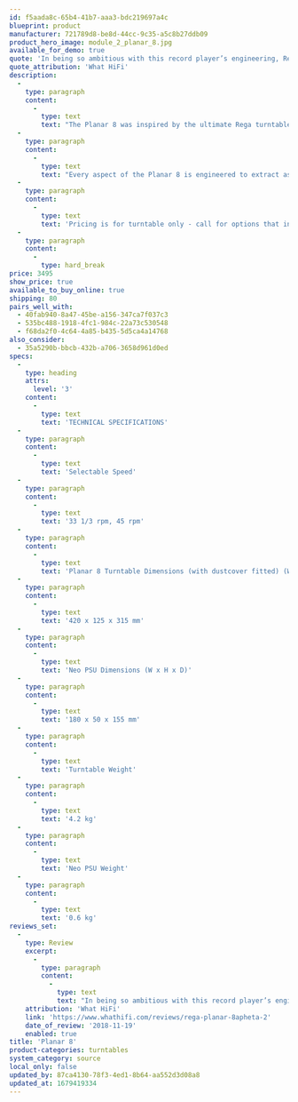 ```yaml
---
id: f5aada8c-65b4-41b7-aaa3-bdc219697a4c
blueprint: product
manufacturer: 721789d8-be8d-44cc-9c35-a5c8b27ddb09
product_hero_image: module_2_planar_8.jpg
available_for_demo: true
quote: 'In being so ambitious with this record player’s engineering, Rega has pushed the boundaries of performance at this level and has given premium rivals positioned above it plenty to worry about.'
quote_attribution: 'What HiFi'
description:
  -
    type: paragraph
    content:
      -
        type: text
        text: "The Planar 8 was inspired by the ultimate Rega turntable, the ‘Naiad’. We decided early on that instead of an evolution of the previous RP8, the new Planar 8 was to be developed and engineered to encapsulate the essence of ‘Naiad’ at an affordable price. Our aim was to deliver a level of performance far beyond what has been achieved at this price point before.\_\_"
  -
    type: paragraph
    content:
      -
        type: text
        text: "Every aspect of the Planar 8 is engineered to extract as much detail from the vinyl surface as possible. We have used the most advanced materials and engineering solutions built around a supremely lightweight plinth to ensure the greatest level of performance. The Planar 8 is supplied with the new RB880 tonearm and Neo PSU as standard which offers electronic speed change, advanced anti-vibration control and user adjustable electronic fine speed adjustment to ensure total accuracy and control over the motor. The outer frame of the previous model has now been removed and a new stylish, removable, single piece dustcover has been introduced further reducing the overall mass of the turntable.\_\_"
  -
    type: paragraph
    content:
      -
        type: text
        text: 'Pricing is for turntable only - call for options that include a cartridge at "package" discount.'
  -
    type: paragraph
    content:
      -
        type: hard_break
price: 3495
show_price: true
available_to_buy_online: true
shipping: 80
pairs_well_with:
  - 40fab940-8a47-45be-a156-347ca7f037c3
  - 535bc488-1918-4fc1-984c-22a73c530548
  - f68da2f0-4c64-4a85-b435-5d5ca4a14768
also_consider:
  - 35a5290b-bbcb-432b-a706-3658d961d0ed
specs:
  -
    type: heading
    attrs:
      level: '3'
    content:
      -
        type: text
        text: 'TECHNICAL SPECIFICATIONS'
  -
    type: paragraph
    content:
      -
        type: text
        text: 'Selectable Speed'
  -
    type: paragraph
    content:
      -
        type: text
        text: '33 1/3 rpm, 45 rpm'
  -
    type: paragraph
    content:
      -
        type: text
        text: 'Planar 8 Turntable Dimensions (with dustcover fitted) (W x H x D)'
  -
    type: paragraph
    content:
      -
        type: text
        text: '420 x 125 x 315 mm'
  -
    type: paragraph
    content:
      -
        type: text
        text: 'Neo PSU Dimensions (W x H x D)'
  -
    type: paragraph
    content:
      -
        type: text
        text: '180 x 50 x 155 mm'
  -
    type: paragraph
    content:
      -
        type: text
        text: 'Turntable Weight'
  -
    type: paragraph
    content:
      -
        type: text
        text: '​4.2 kg'
  -
    type: paragraph
    content:
      -
        type: text
        text: 'Neo PSU Weight'
  -
    type: paragraph
    content:
      -
        type: text
        text: '0.6 kg'
reviews_set:
  -
    type: Review
    excerpt:
      -
        type: paragraph
        content:
          -
            type: text
            text: "In being so ambitious with this record player’s engineering, Rega has pushed the boundaries of performance at this level and has given premium rivals positioned above it plenty to worry about.\_\_"
    attribution: 'What HiFi'
    link: 'https://www.whathifi.com/reviews/rega-planar-8apheta-2'
    date_of_review: '2018-11-19'
    enabled: true
title: 'Planar 8'
product-categories: turntables
system_category: source
local_only: false
updated_by: 87ca4130-78f3-4ed1-8b64-aa552d3d08a8
updated_at: 1679419334
---
```

